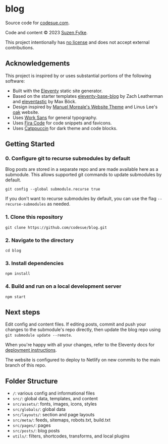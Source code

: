 # blog

Source code for [codesue.com](https://codesue.com).

Code and content © 2023 [Suzen Fylke](https://suzenfylke.com).

This project intentionally has [no license](https://choosealicense.com/no-permission/)
and does not accept external contributions.

## Acknowledgements

This project is inspired by or uses substantial portions of the following software:

- Built with the [Eleventy](https://www.11ty.dev) static site generator.
- Based on the starter templates
[eleventy-base-blog](https://github.com/11ty/eleventy-base-blog) by Zach Leatherman
and [eleventastic](https://github.com/maxboeck/eleventastic) by Max Böck.
- Design inspired by [Manuel Moreale's Website Theme](https://manuelmoreale.gumroad.com/l/manuwebsitetheme)
and Linus Lee's [oak](https://github.com/thesephist/oak) website.
- Uses [Work Sans](https://github.com/weiweihuanghuang/Work-Sans) for general typography.
- Uses [Fira Code](https://github.com/tonsky/FiraCode) for code snippets and favicons.
- Uses [Catppuccin](https://github.com/catppuccin/catppuccin) for dark theme and code blocks.

## Getting Started

### 0. Configure git to recurse submodules by default

Blog posts are stored in a separate repo and are made available here as a
submodule. This allows supported git commands to update submodules by default.

```
git config --global submodule.recurse true
```

If you don't want to recurse submodules by default, you can use the flag
`--recurse-submodules` as needed.

### 1. Clone this repository

```
git clone https://github.com/codesue/blog.git
```

### 2. Navigate to the directory

```
cd blog
```

### 3. Install dependencies

```
npm install
```

### 4. Build and run on a local development server

```
npm start
```

## Next steps

Edit config and content files. If editing posts, commit and push your changes to
the submodule's repo directly, then update the blog repo using
`git submodule update --remote`.

When you're happy with all your changes, refer
to the Eleventy docs for [deployment instructions](https://www.11ty.dev/docs/deployment/).

The website is configured to deploy to Netlify on new commits to the main branch
of this repo.

## Folder Structure

- `/`: various config and informational files
- `src/`: global data, templates, and content
- `src/assets/`: fonts, images, icons, styles
- `src/globals/`: global data
- `src/layouts/`: section and page layouts
- `src/meta/`: feeds, sitemaps, robots.txt, build.txt
- `src/pages/`: pages
- `src/posts/`: blog posts
- `utils/`: filters, shortcodes, transforms, and local plugins
